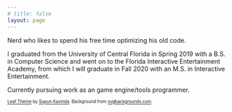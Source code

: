 ```yaml
---
# title: false
layout: page
---
```


Nerd who likes to spend his free time optimizing his old code.

I graduated from the University of Central Florida in Spring 2019 with a B.S. in Computer Science and went on to the Florida Interactive Entertainment Academy, from which I will graduate in Fall 2020 with an M.S. in Interactive Entertainment.

Currently pursuing work as an game engine/tools programmer.

<sub><sub>
[Leaf Theme](https://github.com/SupunKavinda/jekyll-theme-leaf) by [Supun Kavinda](https://twitter.com/_SupunKavinda).
Background from [svgbackgrounds.com](https://www.svgbackgrounds.com/).
</sub></sub>
